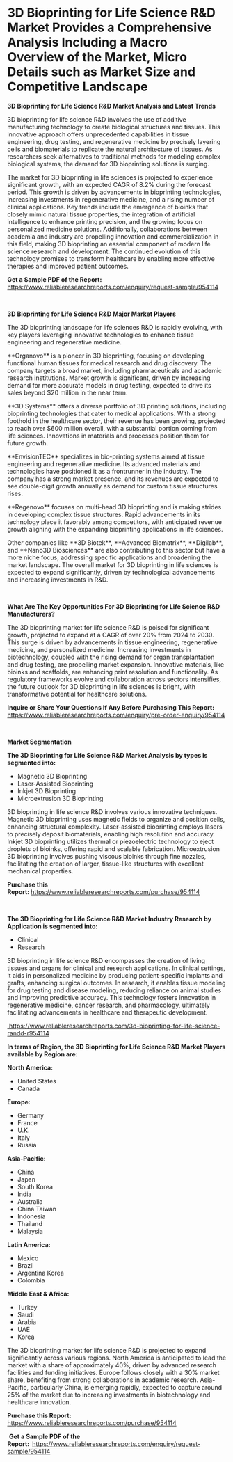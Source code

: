<p><h1>3D Bioprinting for Life Science R&D Market Provides a Comprehensive Analysis Including a Macro Overview of the Market, Micro Details such as Market Size and Competitive Landscape</h1></p><p><strong>3D Bioprinting for Life Science R&D Market Analysis and Latest Trends</strong></p>
<p><p>3D bioprinting for life science R&D involves the use of additive manufacturing technology to create biological structures and tissues. This innovative approach offers unprecedented capabilities in tissue engineering, drug testing, and regenerative medicine by precisely layering cells and biomaterials to replicate the natural architecture of tissues. As researchers seek alternatives to traditional methods for modeling complex biological systems, the demand for 3D bioprinting solutions is surging.</p><p>The market for 3D bioprinting in life sciences is projected to experience significant growth, with an expected CAGR of 8.2% during the forecast period. This growth is driven by advancements in bioprinting technologies, increasing investments in regenerative medicine, and a rising number of clinical applications. Key trends include the emergence of bioinks that closely mimic natural tissue properties, the integration of artificial intelligence to enhance printing precision, and the growing focus on personalized medicine solutions. Additionally, collaborations between academia and industry are propelling innovation and commercialization in this field, making 3D bioprinting an essential component of modern life science research and development. The continued evolution of this technology promises to transform healthcare by enabling more effective therapies and improved patient outcomes.</p></p>
<p><strong>Get a Sample PDF of the Report:&nbsp;</strong> <a href="https://www.reliableresearchreports.com/enquiry/request-sample/954114?utm_campaign=3528&utm_medium=2&utm_source=Github&utm_content=ia&utm_term=18042025&utm_id=3d-bioprinting-for-life-science-rd">https://www.reliableresearchreports.com/enquiry/request-sample/954114</a></p>
<p>&nbsp;</p>
<p><strong>3D Bioprinting for Life Science R&D Major Market Players</strong></p>
<p><p>The 3D bioprinting landscape for life sciences R&D is rapidly evolving, with key players leveraging innovative technologies to enhance tissue engineering and regenerative medicine. </p><p>**Organovo** is a pioneer in 3D bioprinting, focusing on developing functional human tissues for medical research and drug discovery. The company targets a broad market, including pharmaceuticals and academic research institutions. Market growth is significant, driven by increasing demand for more accurate models in drug testing, expected to drive its sales beyond $20 million in the near term.</p><p>**3D Systems** offers a diverse portfolio of 3D printing solutions, including bioprinting technologies that cater to medical applications. With a strong foothold in the healthcare sector, their revenue has been growing, projected to reach over $600 million overall, with a substantial portion coming from life sciences. Innovations in materials and processes position them for future growth.</p><p>**EnvisionTEC** specializes in bio-printing systems aimed at tissue engineering and regenerative medicine. Its advanced materials and technologies have positioned it as a frontrunner in the industry. The company has a strong market presence, and its revenues are expected to see double-digit growth annually as demand for custom tissue structures rises.</p><p>**Regenovo** focuses on multi-head 3D bioprinting and is making strides in developing complex tissue structures. Rapid advancements in its technology place it favorably among competitors, with anticipated revenue growth aligning with the expanding bioprinting applications in life sciences.</p><p>Other companies like **3D Biotek**, **Advanced Biomatrix**, **Digilab**, and **Nano3D Biosciences** are also contributing to this sector but have a more niche focus, addressing specific applications and broadening the market landscape. The overall market for 3D bioprinting in life sciences is expected to expand significantly, driven by technological advancements and increasing investments in R&D.</p></p>
<p>&nbsp;</p>
<p><strong>What Are The Key Opportunities For 3D Bioprinting for Life Science R&D Manufacturers?</strong></p>
<p><p>The 3D bioprinting market for life science R&D is poised for significant growth, projected to expand at a CAGR of over 20% from 2024 to 2030. This surge is driven by advancements in tissue engineering, regenerative medicine, and personalized medicine. Increasing investments in biotechnology, coupled with the rising demand for organ transplantation and drug testing, are propelling market expansion. Innovative materials, like bioinks and scaffolds, are enhancing print resolution and functionality. As regulatory frameworks evolve and collaboration across sectors intensifies, the future outlook for 3D bioprinting in life sciences is bright, with transformative potential for healthcare solutions.</p></p>
<p><strong>Inquire or Share Your Questions If Any Before Purchasing This Report:</strong> <a href="https://www.reliableresearchreports.com/enquiry/pre-order-enquiry/954114?utm_campaign=3528&utm_medium=2&utm_source=Github&utm_content=ia&utm_term=18042025&utm_id=3d-bioprinting-for-life-science-rd">https://www.reliableresearchreports.com/enquiry/pre-order-enquiry/954114</a></p>
<p>&nbsp;</p>
<p><strong>Market Segmentation</strong></p>
<p><strong>The 3D Bioprinting for Life Science R&D Market Analysis by types is segmented into:</strong></p>
<p><ul><li>Magnetic 3D Bioprinting</li><li>Laser-Assisted Bioprinting</li><li>Inkjet 3D Bioprinting</li><li>Microextrusion 3D Bioprinting</li></ul></p>
<p><p>3D bioprinting in life science R&D involves various innovative techniques. Magnetic 3D bioprinting uses magnetic fields to organize and position cells, enhancing structural complexity. Laser-assisted bioprinting employs lasers to precisely deposit biomaterials, enabling high resolution and accuracy. Inkjet 3D bioprinting utilizes thermal or piezoelectric technology to eject droplets of bioinks, offering rapid and scalable fabrication. Microextrusion 3D bioprinting involves pushing viscous bioinks through fine nozzles, facilitating the creation of larger, tissue-like structures with excellent mechanical properties.</p></p>
<p><strong>Purchase this Report:&nbsp;</strong><a href="https://www.reliableresearchreports.com/purchase/954114?utm_campaign=3528&utm_medium=2&utm_source=Github&utm_content=ia&utm_term=18042025&utm_id=3d-bioprinting-for-life-science-rd">https://www.reliableresearchreports.com/purchase/954114</a></p>
<p>&nbsp;</p>
<p><strong>The 3D Bioprinting for Life Science R&D Market Industry Research by Application is segmented into:</strong></p>
<p><ul><li>Clinical</li><li>Research</li></ul></p>
<p><p>3D bioprinting in life science R&D encompasses the creation of living tissues and organs for clinical and research applications. In clinical settings, it aids in personalized medicine by producing patient-specific implants and grafts, enhancing surgical outcomes. In research, it enables tissue modeling for drug testing and disease modeling, reducing reliance on animal studies and improving predictive accuracy. This technology fosters innovation in regenerative medicine, cancer research, and pharmacology, ultimately facilitating advancements in healthcare and therapeutic development.</p></p>
<p><a href="https://www.reliableresearchreports.com/3d-bioprinting-for-life-science-randd-r954114?utm_campaign=3528&utm_medium=2&utm_source=Github&utm_content=ia&utm_term=18042025&utm_id=3d-bioprinting-for-life-science-rd">&nbsp;https://www.reliableresearchreports.com/3d-bioprinting-for-life-science-randd-r954114</a></p>
<p><strong>In terms of Region, the 3D Bioprinting for Life Science R&D Market Players available by Region are:</strong></p>
<p>
    <p> <strong> North America: </strong>
        <ul>
            <li>United States</li>
            <li>Canada</li>
        </ul>
        </p> 
    <p> <strong> Europe: </strong>
        <ul>
            <li>Germany</li>
            <li>France</li>
            <li>U.K.</li>
            <li>Italy</li>
            <li>Russia</li>
        </ul>
        </p> 
    <p> <strong> Asia-Pacific: </strong>
        <ul>
            <li>China</li>
            <li>Japan</li>
            <li>South Korea</li>
            <li>India</li>
            <li>Australia</li>
            <li>China Taiwan</li>
            <li>Indonesia</li>
            <li>Thailand</li>
            <li>Malaysia</li>
        </ul>
        </p> 
    <p> <strong> Latin America: </strong>
        <ul>
            <li>Mexico</li>
            <li>Brazil</li>
            <li>Argentina Korea</li>
            <li>Colombia</li>
        </ul>
        </p> 
    <p> <strong> Middle East & Africa: </strong>
        <ul>
            <li>Turkey</li>
            <li>Saudi</li>
            <li>Arabia</li>
            <li>UAE</li>
            <li>Korea</li>
        </ul>
    </p>
    </p>
<p><p>The 3D bioprinting market for life science R&D is projected to expand significantly across various regions. North America is anticipated to lead the market with a share of approximately 40%, driven by advanced research facilities and funding initiatives. Europe follows closely with a 30% market share, benefiting from strong collaborations in academic research. Asia-Pacific, particularly China, is emerging rapidly, expected to capture around 25% of the market due to increasing investments in biotechnology and healthcare innovation.</p></p>
<p><strong>Purchase this Report: </strong><a href="https://www.reliableresearchreports.com/purchase/954114?utm_campaign=3528&utm_medium=2&utm_source=Github&utm_content=ia&utm_term=18042025&utm_id=3d-bioprinting-for-life-science-rd">https://www.reliableresearchreports.com/purchase/954114</a></p>
<p>&nbsp;<strong>Get a Sample PDF of the Report:&nbsp;&nbsp;</strong><a href="https://www.reliableresearchreports.com/enquiry/request-sample/954114?utm_campaign=3528&utm_medium=2&utm_source=Github&utm_content=ia&utm_term=18042025&utm_id=3d-bioprinting-for-life-science-rd">https://www.reliableresearchreports.com/enquiry/request-sample/954114</a></p>
<p><strong></strong></p>
<p><p></p><p></p><p></p></p>